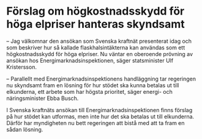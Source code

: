 # Förslag om högkostnadsskydd för höga elpriser hanteras skyndsamt

– Jag välkomnar den ansökan som Svenska kraftnät presenterat idag och som beskriver hur så kallade flaskhalsintäkterna kan användas som ett högkostnadsskydd för höga elpriser. Nu väntar en oberoende prövning av ansökan hos Energimarknadsinspektionen, säger statsminister Ulf Kristersson.

– Parallellt med Energimarknadsinspektionens handläggning tar regeringen nu skyndsamt fram en lösning för hur stödet ska kunna betalas ut till elkunderna, ett arbete som har högsta prioritet, säger energi- och näringsminister Ebba Busch.

I Svenska kraftnäts ansökan till Energimarknadsinspektionen finns förslag på hur stödet kan utformas, men inte hur det ska betalas ut till elkunderna. Därför har myndigheten nu bett regeringen att bistå med att ta fram en sådan lösning.
